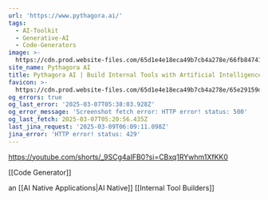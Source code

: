 ```yaml
---
url: 'https://www.pythagora.ai/'
tags:
  - AI-Toolkit
  - Generative-AI
  - Code-Generators
image: >-
  https://cdn.prod.website-files.com/65d1e4e18eca49b7cb4a278e/66fb8474184667021bf358ca_Screenshot%202024-09-27%20at%2009.28.53%20(3).jpg
site_name: Pythagora AI
title: Pythagora AI | Build Internal Tools with Artificial Intelligence
favicon: >-
  https://cdn.prod.website-files.com/65d1e4e18eca49b7cb4a278e/65e29159db5d95ab3dbd6a54_favicon_32_square_more.png
og_errors: true
og_last_error: '2025-03-07T05:38:03.928Z'
og_error_message: 'Screenshot fetch error: HTTP error! status: 500'
og_last_fetch: 2025-03-07T05:20:56.435Z
last_jina_request: '2025-03-09T06:09:11.098Z'
jina_error: 'HTTP error! status: 429'
---
```

https://youtube.com/shorts/_9SCg4aIFB0?si=CBxq1RYwhm1XfKK0

[[Code Generator]]

an [[AI Native Applications|AI Native]] [[Internal Tool Builders]]
